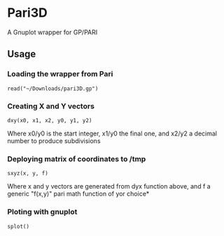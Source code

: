 # Pari3D
A Gnuplot wrapper for GP/PARI

## Usage
### Loading the wrapper from Pari
```
read("~/Downloads/pari3D.gp")
```
### Creating X and Y vectors
```
dxy(x0, x1, x2, y0, y1, y2)
```
Where x0/y0 is the start integer, x1/y0 the final one, and x2/y2 a decimal number to produce subdivisions

### Deploying matrix of coordinates to /tmp
```
sxyz(x, y, f)
```
Where x and y vectors are generated from dyx function above, and f a generic "f(x,y)" pari math function of yor choice*

### Ploting with gnuplot
```
splot()
```
